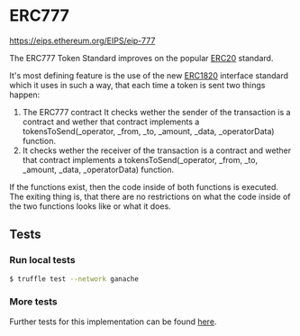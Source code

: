 # ERC777
https://eips.ethereum.org/EIPS/eip-777

The ERC777 Token Standard improves on the popular [ERC20](https://contracts.vyperhub.io/contracts/erc20) standard.

It's most defining feature is the use of the new [ERC1820](http://eips.ethereum.org/EIPS/eip-1820) interface standard which it uses in such a way, that each time a token is sent two things happen: 
1. The ERC777 contract It checks wether the sender of the transaction is a contract and wether that contract implements a tokensToSend(_operator, _from, _to, _amount, _data, _operatorData) function.
2. It checks wether the receiver of the transaction is a contract and wether that contract implements a tokensToSend(_operator, _from, _to, _amount, _data, _operatorData) function.

If the functions exist, then the code inside of both functions is executed. 
The exiting thing is, that there are no restrictions on what the code inside of the two functions looks like or what it does.

## Tests
### Run local tests
```bash
$ truffle test --network ganache
```
### More tests
Further tests for this implementation can be found [here](https://github.com/0xjac/ERC777/tree/master/test).

